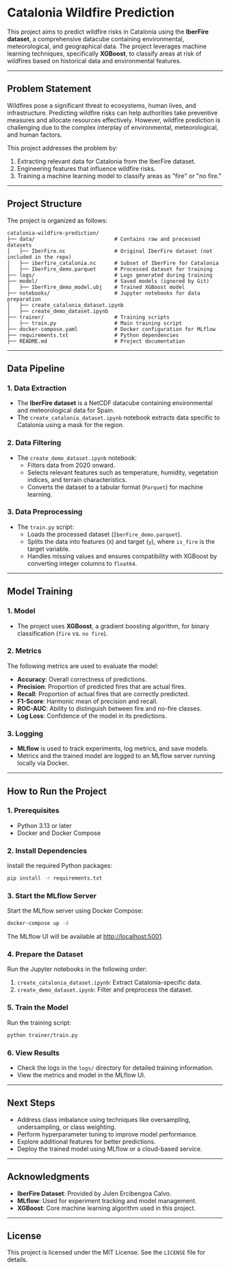 # Catalonia Wildfire Prediction

This project aims to predict wildfire risks in Catalonia using the **IberFire dataset**, a comprehensive datacube containing environmental, meteorological, and geographical data. The project leverages machine learning techniques, specifically **XGBoost**, to classify areas at risk of wildfires based on historical data and environmental features.

---

## **Problem Statement**

Wildfires pose a significant threat to ecosystems, human lives, and infrastructure. Predicting wildfire risks can help authorities take preventive measures and allocate resources effectively. However, wildfire prediction is challenging due to the complex interplay of environmental, meteorological, and human factors.

This project addresses the problem by:
1. Extracting relevant data for Catalonia from the IberFire dataset.
2. Engineering features that influence wildfire risks.
3. Training a machine learning model to classify areas as "fire" or "no fire."

---

## **Project Structure**

The project is organized as follows:

```
catalonia-wildfire-prediction/
├── data/                          # Contains raw and processed datasets
│   ├── IberFire.nc                # Original IberFire dataset (not included in the repo)
│   ├── iberfire_catalonia.nc      # Subset of IberFire for Catalonia
│   ├── IberFire_demo.parquet      # Processed dataset for training
├── logs/                          # Logs generated during training
├── model/                         # Saved models (ignored by Git)
│   ├── IberFire_demo_model.ubj    # Trained XGBoost model
├── notebooks/                     # Jupyter notebooks for data preparation
│   ├── create_catalonia_dataset.ipynb
│   ├── create_demo_dataset.ipynb
├── trainer/                       # Training scripts
│   ├── train.py                   # Main training script
├── docker-compose.yaml            # Docker configuration for MLflow
├── requirements.txt               # Python dependencies
├── README.md                      # Project documentation
```

---

## **Data Pipeline**

### **1. Data Extraction**
- The **IberFire dataset** is a NetCDF datacube containing environmental and meteorological data for Spain.
- The `create_catalonia_dataset.ipynb` notebook extracts data specific to Catalonia using a mask for the region.

### **2. Data Filtering**
- The `create_demo_dataset.ipynb` notebook:
  - Filters data from 2020 onward.
  - Selects relevant features such as temperature, humidity, vegetation indices, and terrain characteristics.
  - Converts the dataset to a tabular format (`Parquet`) for machine learning.

### **3. Data Preprocessing**
- The `train.py` script:
  - Loads the processed dataset (`IberFire_demo.parquet`).
  - Splits the data into features (`X`) and target (`y`), where `is_fire` is the target variable.
  - Handles missing values and ensures compatibility with XGBoost by converting integer columns to `float64`.

---

## **Model Training**

### **1. Model**
- The project uses **XGBoost**, a gradient boosting algorithm, for binary classification (`fire` vs. `no fire`).

### **2. Metrics**
The following metrics are used to evaluate the model:
- **Accuracy**: Overall correctness of predictions.
- **Precision**: Proportion of predicted fires that are actual fires.
- **Recall**: Proportion of actual fires that are correctly predicted.
- **F1-Score**: Harmonic mean of precision and recall.
- **ROC-AUC**: Ability to distinguish between fire and no-fire classes.
- **Log Loss**: Confidence of the model in its predictions.

### **3. Logging**
- **MLflow** is used to track experiments, log metrics, and save models.
- Metrics and the trained model are logged to an MLflow server running locally via Docker.

---

## **How to Run the Project**

### **1. Prerequisites**
- Python 3.13 or later
- Docker and Docker Compose

### **2. Install Dependencies**
Install the required Python packages:
```bash
pip install -r requirements.txt
```

### **3. Start the MLflow Server**
Start the MLflow server using Docker Compose:
```bash
docker-compose up -d
```

The MLflow UI will be available at [http://localhost:5001](http://localhost:5001).

### **4. Prepare the Dataset**
Run the Jupyter notebooks in the following order:
1. `create_catalonia_dataset.ipynb`: Extract Catalonia-specific data.
2. `create_demo_dataset.ipynb`: Filter and preprocess the dataset.

### **5. Train the Model**
Run the training script:
```bash
python trainer/train.py
```

### **6. View Results**
- Check the logs in the `logs/` directory for detailed training information.
- View the metrics and model in the MLflow UI.

---

## **Next Steps**
- Address class imbalance using techniques like oversampling, undersampling, or class weighting.
- Perform hyperparameter tuning to improve model performance.
- Explore additional features for better predictions.
- Deploy the trained model using MLflow or a cloud-based service.

---

## **Acknowledgments**
- **IberFire Dataset**: Provided by Julen Ercibengoa Calvo.
- **MLflow**: Used for experiment tracking and model management.
- **XGBoost**: Core machine learning algorithm used in this project.

---

## **License**
This project is licensed under the MIT License. See the `LICENSE` file for details.

